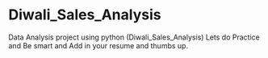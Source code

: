 # Diwali_Sales_Analysis
Data Analysis project using python (Diwali_Sales_Analysis)
Lets do Practice and Be smart and Add in your resume and thumbs up.
